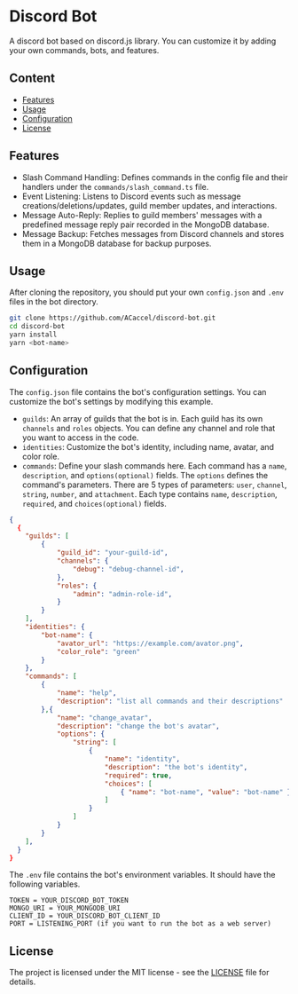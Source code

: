 # Discord Bot

A discord bot based on discord.js library. You can customize it by adding your own commands, bots, and features.

## Content

- [Features](#features)
- [Usage](#usage)
- [Configuration](#configuration)
- [License](#license)

## Features

- Slash Command Handling: Defines commands in the config file and their handlers under the `commands/slash_command.ts` file.
- Event Listening: Listens to Discord events such as message creations/deletions/updates, guild member updates, and interactions.
- Message Auto-Reply: Replies to guild members' messages with a predefined message reply pair recorded in the MongoDB database.
- Message Backup: Fetches messages from Discord channels and stores them in a MongoDB database for backup purposes.

## Usage

After cloning the repository, you should put your own `config.json` and `.env` files in the bot directory.

```bash
git clone https://github.com/ACaccel/discord-bot.git
cd discord-bot
yarn install
yarn <bot-name>
```

## Configuration

The `config.json` file contains the bot's configuration settings. You can customize the bot's settings by modifying this example.

- `guilds`: An array of guilds that the bot is in. Each guild has its own `channels` and `roles` objects. You can define any channel and role that you want to access in the code.
- `identities`: Customize the bot's identity, including name, avatar, and color role.
- `commands`: Define your slash commands here. Each command has a `name`, `description`, and `options(optional)` fields. The `options` defines the command's parameters. There are 5 types of parameters: `user`, `channel`, `string`, `number`, and `attachment`. Each type contains `name`, `description`, `required`, and `choices(optional)` fields.

```json
{
  {
    "guilds": [
        {
            "guild_id": "your-guild-id",
            "channels": {
                "debug": "debug-channel-id",
            },
            "roles": {
                "admin": "admin-role-id",
            }
        }
    ],
    "identities": {
        "bot-name": {
            "avator_url": "https://example.com/avator.png",
            "color_role": "green"
        }
    },
    "commands": [
        {
            "name": "help",
            "description": "list all commands and their descriptions"
        },{
            "name": "change_avatar",
            "description": "change the bot's avatar",
            "options": {
                "string": [
                    {
                        "name": "identity",
                        "description": "the bot's identity",
                        "required": true,
                        "choices": [
                            { "name": "bot-name", "value": "bot-name" },
                        ]
                    }
                ]
            }
        }
    ],
  }
}
```

The `.env` file contains the bot's environment variables. It should have the following variables.

```env
TOKEN = YOUR_DISCORD_BOT_TOKEN
MONGO_URI = YOUR_MONGODB_URI
CLIENT_ID = YOUR_DISCORD_BOT_CLIENT_ID
PORT = LISTENING_PORT (if you want to run the bot as a web server)
```

## License

The project is licensed under the MIT license - see the [LICENSE](LICENSE) file for details.